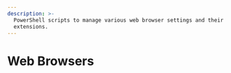 ```yaml
---
description: >-
  PowerShell scripts to manage various web browser settings and their
  extensions.
---
```


# Web Browsers

